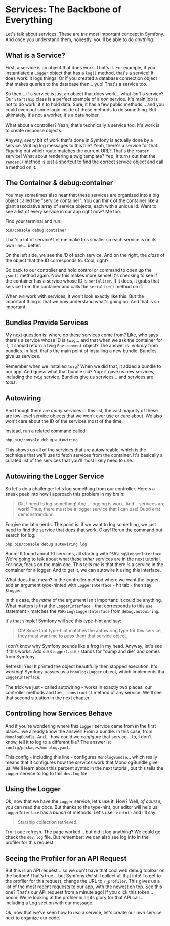 # Services: The Backbone of Everything

Let's talk about services. These are *the* most important concept in Symfony. And
once you understand them, honestly, you'll be able to do *anything*.

## What is a Service?

First, a service is an object that does work. That's it. For example, if you instantiated
a `Logger` object that has a `log()` method, that's a service! It does work: it
logs things! Or if you created a database connection object that makes queries
to the database then... yup! That's a service too.

So then... if a service is just an object that does work... what *isn't* a service?
Our `Startship` class is a perfect example of a *non* service. It's main job is *not*
to do work: it's to hold data. Sure, it has a few public methods... and you could
even put some logic inside of these methods to do something. But ultimately, it's
not a worker, it's a data holder.

What about a controller? Yeah, that's technically a service too. It's work is to
create response objects.

Anyway, *every* bit of work that's done in Symfony is actually done by a service.
Writing log messages to this file? Yeah, there's a service for that. Figuring out
which route matches the current URL? That's the `router` service! What about rendering
a twig template? Yep, it turns out that the `render()` method is just a shortcut
to find the correct service object and call a method on it.

## The Container & debug:container

You may sometimes also hear that these services are organized into a big object called
the "service container". You can think of the container like a giant associative
array of service objects, each with a unique id. Want to see a list of every service
in our app right now? Me too.

Find your terminal and run:

```terminal
bin/console debug:container
```

That's a lot of service! Let me make this smaller so each service is on its own
line... better.

On the left side, we see the *ID* of each service. And on the right, the *class*
of the object that the ID corresponds to. Cool, right?

Go back to our controller and hold control or command to open up the `json()` method
again. Now this makes more sense! It's checking to see if the container has a service
whose ID is `serializer`. If it does, it grabs that service from the container and
calls the `serialize()` method on it.

When *we* work with services, it won't look exactly like this. But the important
thing is that we now understand what's going on. And that is *so* important.

## Bundles Provide Services

My next question is: where do these services come from? Like, who says there's a
service whose ID is `twig`... and that when we ask the container for it, it should
return a twig `Environment` object? The answer is: *entirely* from bundles. In fact,
that's the main point of installing a new bundle. Bundles give us services.

Remember when we installed `twig`? When we did that, it added a bundle to our
app. And guess what that bundle did? Yup: it gave us new services, including the
`twig` service. Bundles give us services... and services are *tools*.

## Autowiring

And though there are *many* services in this list, the vast majority of these are
low-level service objects that we won't ever use or care about. We also won't
care about the ID of the services most of the time.

Instead, run a related command called:

```terminal
php bin/console debug:autowiring
```

This shows us all of the services that are autowireable, which is the technique
that we'll use to fetch services from the container. It's basically a curated
list of the services that you'll most likely need to use.

## Autowiring the Logger Service

So let's do a challenge: let's log something from our controller. Here's a sneak
peek into how I approach this problem in my brain:

> Ok, I need to log something!
> And... logging is work.
> And... services are work!
> Thus, there must be a logger service that I can use!
> Quod erat demonstrandum!

Forgive me latin nerds. The point is: if we want to log something, we just need to
find the service that *does* that work. Okay! Rerun the command but search for log:

```terminal-silent
php bin/console debug:autowiring log
```

Boom! It found about 10 services, all starting with `PSR\Log\LoggerInterface`.
We're going to talk about what these *other* services are in the next tutorial. For
now, focus on the main one. This tells me is that there *is* a service in the
container for a logger. And to get it, we can autowire it using this interface.

What does that mean? In the controller method where we want the logger, add an
argument type-hinted with `LoggerInterface` - hit tab - then say `$logger`.

In this case, the *name* of the argument isn't important: it could be anything.
What matters is that the `LoggerInterface` - that corresponds to this `use` statement -
matches the `PSR\Log\LoggerInterface` from `debug:autowiring`.

It's that simple! Symfony will see this type-hint and say:

> Oh! Since that type-hint matches the autowiring type for this service, they must
> want me to *pass* them that service object.

I don't know why Symfony sounds like a frog in my head. Anyway, let's see if
this works. Add `dd($logger)`: `dd()` stands for "dump and die" and comes from
Symfony.

Refresh! Yes! It printed the object beautifully then stopped execution. It's
*working*! Symfony passes us a `Monolog\Logger` object, which implements tha
`LoggerInterface`.

The trick we just - called autowiring - works in exactly two places: our controller
methods and the `__construct()` method of any service. We'll see that second
situation in the next chapter.

## Controlling how Services Behave

And if you're wondering where this `Logger` service came from in the first place...
we already know the answer! From a bundle. In this case, from `MonologBundle`.
And... how could we *configure* that service... to, I don't know, tell it to log
to a different file? The answer is: `config/packages/monolog.yaml`.

This config - including this line - configures `MonologBundle`... which really
means that it configures how the *services* work that MonologBundle give us. We'll
learn about this percent syntax in the next tutorial, but this tells the `Logger`
service to log to this `dev.log` file.

## Using the Logger

Ok, now that we have the `Logger` service, let's use it! How? Well, *of course*,
you can read the docs. But thanks to the type-hint, our editor will help us!
`LoggerInterface` has a *bunch* of methods. Let's use `->info()` and I'll say:

> Starship collection retrieved.

Try it out: refresh. The page worked... but did it log anything? We could go check
the `dev.log` file. But remember: we can also see log info in the profiler for
this request.

## Seeing the Profiler for an API Request

But this is an API request... so we don't have that cool web debug toolbar on the
bottom! That's true... but Symfony *did* still collect all that info! To get to
the profiler for this request, change the URL to `/_profiler`. This gives us a list
of the most recent requests to our app, with the newest on top. See this one?
That's our API request from a minute ago! If you click this token... boom!
We're looking at the profiler in all its glory for that API call.... including
a Log section with our message.

Ok, now that we've seen how to *use* a service, let's create our *own* service next
to organize our code.
